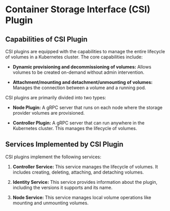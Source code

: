 # Container Storage Interface (CSI) Plugin

## Capabilities of CSI Plugin

CSI plugins are equipped with the capabilities to manage the entire lifecycle of volumes in a Kubernetes cluster. The core capabilities include:

- **Dynamic provisioning and decommissioning of volumes:** Allows volumes to be created on-demand without admin intervention.

- **Attachment/mounting and detachment/unmounting of volumes:** Manages the connection between a volume and a running pod.

CSI plugins are primarily divided into two types:

- **Node Plugin:** A gRPC server that runs on each node where the storage provider volumes are provisioned. 

- **Controller Plugin:** A gRPC server that can run anywhere in the Kubernetes cluster. This manages the lifecycle of volumes.

## Services Implemented by CSI Plugin

CSI plugins implement the following services:

1. **Controller Service:** This service manages the lifecycle of volumes. It includes creating, deleting, attaching, and detaching volumes.

2. **Identity Service:** This service provides information about the plugin, including the versions it supports and its name.

3. **Node Service:** This service manages local volume operations like mounting and unmounting volumes.
